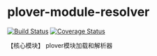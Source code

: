 # plover-module-resolver


[![Build Status](https://travis-ci.org/plover-modules/plover-module-resolver.svg?branch=master)](https://travis-ci.org/plover-modules/plover-module-resolver)
[![Coverage Status](https://coveralls.io/repos/github/plover-modules/plover-module-resolver/badge.svg?branch=master)](https://coveralls.io/github/plover-modules/plover-module-resolver?branch=master)

【核心模块】 plover模块加载和解析器
